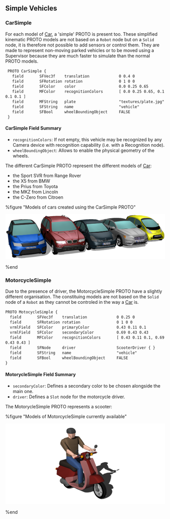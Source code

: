 ## Simple Vehicles

### CarSimple

For each model of [Car](#car), a 'simple' PROTO is present too. These simplified
kinematic PROTO models are not based on a `Robot` node but on a `Solid` node, it is
therefore not possible to add sensors or control them. They are made to represent
non-moving parked vehicles or to be moved using a Supervisor because they are much
faster to simulate than the normal PROTO models.

```
 PROTO CarSimple {
   field       SFVec3f    translation             0 0.4 0
   field       SFRotation rotation                0 1 0 0
   field       SFColor    color                   0.0 0.25 0.65
   field       MFColor    recognitionColors       [ 0.0 0.25 0.65, 0.1 0.1 0.1 ]
   field       MFString   plate                   "textures/plate.jpg"
   field       SFString   name                    "vehicle"
   field       SFBool     wheelBoundingObject     FALSE
 }
 ```

#### CarSimple Field Summary

- `recognitionColors`: If not empty, this vehicle may be recognized by any Camera
device with recognition capability (i.e. with a Recognition node).
- `wheelBoundingObject`: Allows to enable the physical geometry of the wheels.

The different CarSimple PROTO represent the different models of [Car](#car):

- the Sport SVR from Range Rover
- the X5 from BMW
- the Prius from Toyota
- the MKZ from Lincoln
- the C-Zero from Citroen

%figure "Models of cars created using the CarSimple PROTO"

![cars.png](images/cars.png)

%end

### MotorcycleSimple

Due to the presence of driver, the MotorcycleSimple PROTO have a slightly different
organisation. The constituing models are not based on the `Solid` node of a `Robot`
as they cannot be controled in the way a [Car](#car) is.

```
PROTO MotocycleSimple {
  field       SFVec3f    translation             0 0.25 0
  field       SFRotation rotation                0 1 0 0
  vrmlField   SFColor    primaryColor            0.43 0.11 0.1
  vrmlField   SFColor    secondaryColor          0.69 0.43 0.43
  field       MFColor    recognitionColors       [ 0.43 0.11 0.1, 0.69 0.43 0.43 ]
  field       SFNode     driver                  ScooterDriver { }
  field       SFString   name                    "vehicle"
  field       SFBool     wheelBoundingObject     FALSE
}
```

#### MotorycleSimple Field Summary

- `secondaryColor`: Defines a secondary color to be chosen alongside the main one.
- `driver`: Defines a `Slot` node for the motorcycle driver.

The MotorycleSimple PROTO represents a scooter:

%figure "Models of MotorcycleSimple currently available"

![motorcycle.png](images/motorcycle.png)

%end
